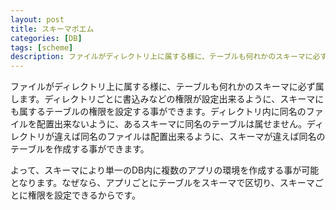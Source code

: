 ```yaml
---
layout: post
title: スキーマポエム
categories: [DB]
tags: [scheme]
description: ファイルがディレクトリ上に属する様に、テーブルも何れかのスキーマに必ず属します。ディレクトリごとに書込みなどの権限が設定出来るように、スキーマにも属するテーブルの権限を設定する事ができます。ディレクトリ内に同名のファイルを配置出....
---
```

ファイルがディレクトリ上に属する様に、テーブルも何れかのスキーマに必ず属します。ディレクトリごとに書込みなどの権限が設定出来るように、スキーマにも属するテーブルの権限を設定する事ができます。ディレクトリ内に同名のファイルを配置出来ないように、あるスキーマに同名のテーブルは属せません。ディレクトリが違えば同名のファイルは配置出来るように、スキーマが違えば同名のテーブルを作成する事ができます。

よって、スキーマにより単一のDB内に複数のアプリの環境を作成する事が可能となります。なぜなら、アプリごとにテーブルをスキーマで区切り、スキーマごとに権限を設定できるからです。

